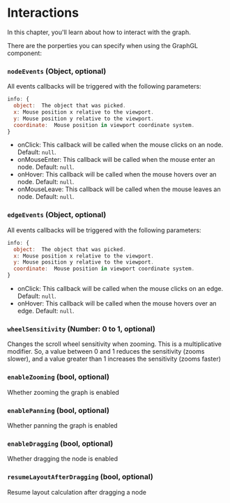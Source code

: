 # Interactions

In this chapter, you'll learn about how to interact with the graph.

There are the porperties you can specify when using the GraphGL component:

### `nodeEvents` (Object, optional)
All events callbacks will be triggered with the following parameters:
```js
info: {
  object:  The object that was picked.
  x: Mouse position x relative to the viewport.
  y: Mouse position y relative to the viewport.
  coordinate:  Mouse position in viewport coordinate system.
}
```

 - onClick: This callback will be called when the mouse clicks on an node. Default: `null`.
 - onMouseEnter: This callback will be called when the mouse enter an node. Default: `null`.
 - onHover: This callback will be called when the mouse hovers over an node. Default: `null`.
 - onMouseLeave: This callback will be called when the mouse leaves an node. Default: `null`.


### `edgeEvents` (Object, optional)
All events callbacks will be triggered with the following parameters:
```js
info: {
  object:  The object that was picked.
  x: Mouse position x relative to the viewport.
  y: Mouse position y relative to the viewport.
  coordinate:  Mouse position in viewport coordinate system.
}
```

 - onClick: This callback will be called when the mouse clicks on an edge. Default: `null`.
 - onHover: This callback will be called when the mouse hovers over an edge. Default: `null`.


### `wheelSensitivity` (Number: 0 to 1, optional)
Changes the scroll wheel sensitivity when zooming. This is a multiplicative modifier.
So, a value between 0 and 1 reduces the sensitivity (zooms slower),
and a value greater than 1 increases the sensitivity (zooms faster)

### `enableZooming` (bool, optional)
Whether zooming the graph is enabled

### `enablePanning` (bool, optional)
Whether panning the graph is enabled

### `enableDragging` (bool, optional)
Whether dragging the node is enabled

### `resumeLayoutAfterDragging` (bool, optional)
Resume layout calculation after dragging a node
